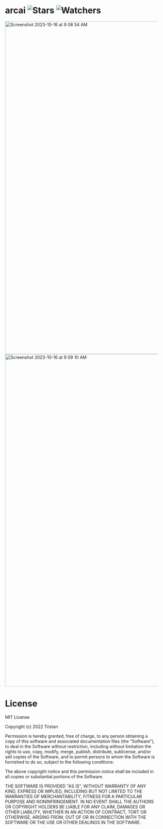 # arcai ![Stars](https://img.shields.io/github/stars/realTristan/arc?color=brightgreen) ![Watchers](https://img.shields.io/github/watchers/realTristan/arc?label=Watchers)

<img width="1091" alt="Screenshot 2023-10-16 at 9 08 54 AM" src="https://github.com/realTristan/arc/assets/75189508/21ed6e2f-cf3c-410b-9778-494b0fb6c059">
<img width="1090" alt="Screenshot 2023-10-16 at 9 09 10 AM" src="https://github.com/realTristan/arc/assets/75189508/02485559-2cbc-44be-b669-b9b71f496ba1">


# License
MIT License

Copyright (c) 2022 Tristan

Permission is hereby granted, free of charge, to any person obtaining a copy
of this software and associated documentation files (the "Software"), to deal
in the Software without restriction, including without limitation the rights
to use, copy, modify, merge, publish, distribute, sublicense, and/or sell
copies of the Software, and to permit persons to whom the Software is
furnished to do so, subject to the following conditions:

The above copyright notice and this permission notice shall be included in all
copies or substantial portions of the Software.

THE SOFTWARE IS PROVIDED "AS IS", WITHOUT WARRANTY OF ANY KIND, EXPRESS OR
IMPLIED, INCLUDING BUT NOT LIMITED TO THE WARRANTIES OF MERCHANTABILITY,
FITNESS FOR A PARTICULAR PURPOSE AND NONINFRINGEMENT. IN NO EVENT SHALL THE
AUTHORS OR COPYRIGHT HOLDERS BE LIABLE FOR ANY CLAIM, DAMAGES OR OTHER
LIABILITY, WHETHER IN AN ACTION OF CONTRACT, TORT OR OTHERWISE, ARISING FROM,
OUT OF OR IN CONNECTION WITH THE SOFTWARE OR THE USE OR OTHER DEALINGS IN THE
SOFTWARE.
